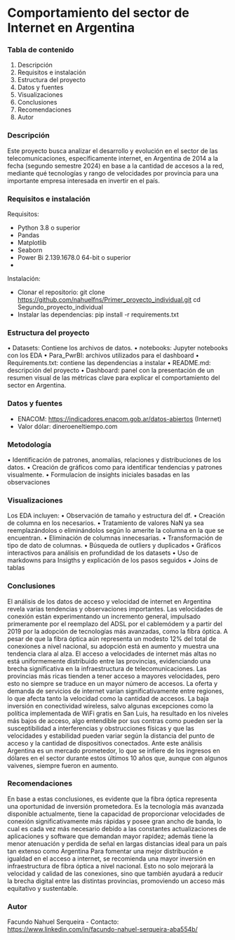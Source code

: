 # Comportamiento del sector de Internet en Argentina

### Tabla de contenido
1)	Descripción
2)	Requisitos e instalación
3)	Estructura del proyecto
4)	Datos y fuentes
5)	Visualizaciones
6)	Conclusiones
7)	Recomendaciones
8)	Autor

### Descripción

Este proyecto busca analizar el desarrollo y evolución en el sector de las telecomunicaciones, específicamente internet, en Argentina de 2014 a la fecha (segundo semestre 2024) en base a la cantidad de accesos a la red, mediante qué tecnologías y rango de velocidades por provincia para una importante empresa interesada en invertir en el país.

### Requisitos e instalación

Requisitos:
-	Python 3.8 o superior
-	Pandas
-	Matplotlib
-	Seaborn
-	Power Bi  2.139.1678.0 64-bit o superior
-	
Instalación:
-	Clonar el repositorio: git clone https://github.com/nahuelfns/Primer_proyecto_individual.git cd Segundo_proyecto_individual
-	Instalar las dependencias: pip install -r requirements.txt

### Estructura del proyecto

•	Datasets: Contiene los archivos de datos.
•	notebooks: Jupyter notebooks con los EDA
•	Para_PwrBI: archivos utilizados para el dashboard
•	Requirements.txt: contiene las dependencias a instalar
•	README.md: descripción del proyecto
•	Dashboard: panel con la presentación de un resumen visual de las métricas clave para explicar el comportamiento del sector en Argentina.

### Datos y fuentes

-	ENACOM: https://indicadores.enacom.gob.ar/datos-abiertos (Internet)
-	Valor dólar: dineroeneltiempo.com

### Metodología

•	Identificación de patrones, anomalías, relaciones y distribuciones de los datos.
•	Creación de gráficos como para identificar tendencias y patrones visualmente.
•	Formulacíon de insights iniciales basadas en las observaciones

### Visualizaciones

Los EDA incluyen:
•	Observación de tamaño y estructura del df.
•	Creación de columna en los necesarios.
•	Tratamiento de valores NaN ya sea reemplazándolos o eliminándolos según lo amerite la columna en la que se encuentran.
•	Eliminación de columnas innecesarias.
•	Transformación de tipo de dato de columnas.
•	Búsqueda de outliers y duplicados
•	Gráficos interactivos para análisis en profundidad de los datasets
•	Uso de markdowns para Insigths y explicación de los pasos seguidos 
•	Joins de tablas

### Conclusiones

El análisis de los datos de acceso y velocidad de internet en Argentina revela varias tendencias y observaciones importantes. 
Las velocidades de conexión están experimentando un incremento general, impulsado primeramente por el reemplazo del ADSL por el cablemódem y a partir del 2019 por la adopción de tecnologías más avanzadas, como la fibra óptica. 
A pesar de que la fibra óptica aún representa un modesto 12% del total de conexiones a nivel nacional, su adopción está en aumento y muestra una tendencia clara al alza.
El acceso a velocidades de internet más altas no está uniformemente distribuido entre las provincias, evidenciando una brecha significativa en la infraestructura de telecomunicaciones. Las provincias más ricas tienden a tener acceso a mayores velocidades, pero esto no siempre se traduce en un mayor número de accesos. La oferta y demanda de servicios de internet varían significativamente entre regiones, lo que afecta tanto la velocidad como la cantidad de accesos.
La baja inversión en conectividad wireless, salvo algunas excepciones como la política implementada de WiFi gratis en San Luis, ha resultado en los niveles más bajos de acceso, algo entendible por sus contras como pueden ser la susceptibilidad a interferencias y obstrucciones físicas y que las velocidades y  estabilidad pueden variar según la distancia del punto de acceso y la cantidad de dispositivos conectados.
Ante este análisis Argentina es un mercado prometedor, lo que se infiere de los ingresos en dólares en el sector durante estos últimos 10 años que, aunque con algunos vaivenes, siempre fueron en aumento.

### Recomendaciones

En base a estas conclusiones, es evidente que la fibra óptica representa una oportunidad de inversión prometedora. Es la tecnología más avanzada disponible actualmente, tiene la capacidad de proporcionar velocidades de conexión significativamente más rápidas y posee gran ancho de banda, lo cual es cada vez más necesario debido a las constantes actualizaciones de aplicaciones y software que demandan mayor rapidez; además tiene la menor atenuación y perdida de señal en largas distancias ideal para un país tan extenso como Argentina
Para fomentar una mejor distribución e igualdad en el acceso a internet, se recomienda una mayor inversión en infraestructura de fibra óptica a nivel nacional. Esto no solo mejorará la velocidad y calidad de las conexiones, sino que también ayudará a reducir la brecha digital entre las distintas provincias, promoviendo un acceso más equitativo y sustentable.

### Autor

Facundo Nahuel Serqueira - Contacto: https://www.linkedin.com/in/facundo-nahuel-serqueira-aba554b/
